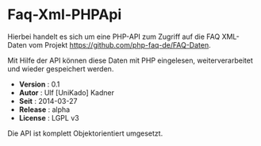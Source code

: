 Faq-Xml-PHPApi
==============

Hierbei handelt es sich um eine PHP-API zum Zugriff auf die FAQ XML-Daten
vom Projekt https://github.com/php-faq-de/FAQ-Daten.

Mit Hilfe der API können diese Daten mit PHP eingelesen, weiterverarbeitet
und wieder gespeichert werden.

- **Version** : 0.1
- **Autor**   : Ulf [UniKado] Kadner
- **Seit**    : 2014-03-27
- **Release** : alpha
- **License** : LGPL v3

Die API ist komplett Objektorientiert umgesetzt.